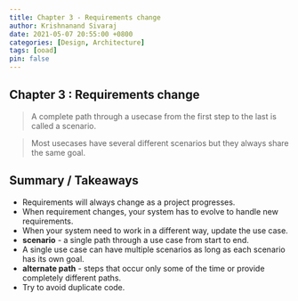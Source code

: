 ```yaml
---
title: Chapter 3 - Requirements change
author: Krishnanand Sivaraj
date: 2021-05-07 20:55:00 +0800
categories: [Design, Architecture]
tags: [ooad]
pin: false
---
```


## Chapter 3 : Requirements change

>
>A complete path through a usecase from the first step to the last is called a scenario.

> Most usecases have several different scenarios but they always share the same goal.
>

## Summary / Takeaways

- Requirements will always change as a project progresses.
- When requirement changes, your system has to evolve to handle new requirements.
- When your system need to work in a different way, update the use case.
- **scenario** - a single path through a use case from start to end.
- A single use case can have multiple scenarios as long as each scenario has its own goal.
- **alternate path** - steps that occur only some of the time or provide completely different paths.
- Try to avoid duplicate code.
